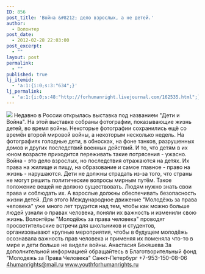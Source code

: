 ```yaml
---
ID: 856
post_title: 'Война &#8212; дело взрослых, а не детей.'
author:
  - Волонтер
post_date:
  - 2012-02-28 22:03:00
post_excerpt:
  - ""
layout: post
permalink:
  - ""
published: true
lj_itemid:
  - 'a:1:{i:0;s:3:"634";}'
lj_permalink:
  - 'a:1:{i:0;s:48:"http://forhumanright.livejournal.com/162535.html";}'
---
```


<img src="http://cs5338.vk.com/u132145096/132409092/x_5b26039f.jpg" /> Недавно в России открылась выставка под названием "Дети и Война". На этой выставке собраны фотографии, показывающие жизнь детей, во время войны. Некоторые фотографии сохранились ещё со времён второй мировой войны, а некоторым несколько недель.
На фотографиях голодные дети, в обносках, на фоне танков, разрушенных домов и других последствий военных действий. И то, что детям в их юном возрасте приходится переживать такие потрясения - ужасно. Война - это дело взрослых, но последствия отражаются на детях. Их права на жилище и пищу, на образование и самое главное - право на жизнь - нарушаются. Дети не должны страдать из-за того, что страны не могут решить политические вопросы мирным путём.
Такое положение вещей не должно существовать. Людям нужно знать свои права и соблюдать их. А взрослые должны обеспечивать безопасность жизни детей. Для этого Международное движение "Молодёжь за права человека" уже много лет трудится над тем, чтобы как можно больше людей узнали о правах человека, поняли их важность и изменили свою жизнь. Волонтёры "Молодёжь за права человека" проводят просветительские встречи для школьников и студентов, организовывают крупные мероприятия, чтобы в будущем молодёжь осознавала важность прав человека и применяя их поменяла что-то в мире и дети больше не видели войны.
Анастасия Бекяшева
За дополнительной информацией обращайтесь в
Благотворительный фонд
"Молодежь за Права Человека" Санкт-Петербург
+7-953-150-08-06
4humanrights@mail.ru
www.youthforhumanrights.ru